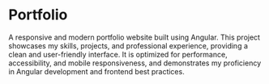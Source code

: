 # Portfolio
A responsive and modern portfolio website built using Angular. This project showcases my skills, projects, and professional experience, providing a clean and user-friendly interface. It is optimized for performance, accessibility, and mobile responsiveness, and demonstrates my proficiency in Angular development and frontend best practices.
